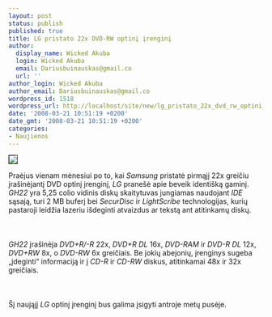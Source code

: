 ```yaml
---
layout: post
status: publish
published: true
title: LG pristato 22x DVD-RW optinį įrenginį
author:
  display_name: Wicked Akuba
  login: Wicked Akuba
  email: Dariusbuinauskas@gmail.co
  url: ''
author_login: Wicked Akuba
author_email: Dariusbuinauskas@gmail.co
wordpress_id: 1518
wordpress_url: http://localhost/site/new/lg_pristato_22x_dvd_rw_optini_irengini/
date: '2008-03-21 10:51:19 +0200'
date_gmt: '2008-03-21 10:51:19 +0200'
categories:
- Naujienos
---
```

<div class="imgright"><img src="http://www.technews.lt/upl/Failai/LG_GH22.jpg" border="1"></div>
<p>Praėjus vienam mėnesiui po to, kai <i>Samsung</i> pristatė pirmąjį 22x greičiu įrašinėjantį DVD optinį įrenginį, <i>LG</i> pranešė apie beveik identišką gaminį. <i>GH22</i> yra 5,25 colio vidinis diskų skaitytuvas jungiamas naudojant <i>IDE</i> sąsają, turi 2 MB buferį bei <i>SecurDisc</i> ir <i>LightScribe</i> technologijas, kurių pastaroji leidžia lazeriu išdeginti atvaizdus ar tekstą ant atitinkamų diskų.<br />
<br><br />
<br><i>GH22</i> įrašinėja <i>DVD+R/-R</i> 22x, <i>DVD+R DL</i> 16x, <i>DVD-RAM</i> ir <i>DVD-R DL</i> 12x, <i>DVD+RW</i> 8x, o <i>DVD-RW</i> 6x greičiais. Be jokių abejonių, įrenginys sugeba „įdeginti“ informaciją ir į <i>CD-R</i> ir <i>CD-RW</i> diskus, atitinkamai 48x ir 32x greičiais.<br />
<br><br />
<br>Šį naująjį <i>LG</i> optinį įrenginį bus galima įsigyti antroje metų pusėje.<br />
<br></p>

